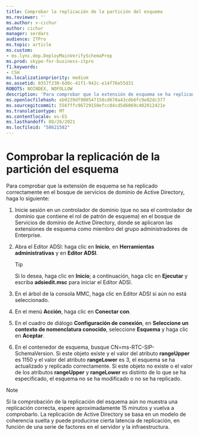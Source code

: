 ```yaml
---
title: Comprobar la replicación de la partición del esquema
ms.reviewer: ''
ms.author: v-cichur
author: cichur
manager: serdars
audience: ITPro
ms.topic: article
ms.custom:
- ms.lync.dep.DeployMainVerifySchemaPrep
ms.prod: skype-for-business-itpro
f1.keywords:
- CSH
ms.localizationpriority: medium
ms.assetid: 0357f230-6d0c-41f1-942c-e14f76e55d31
ROBOTS: NOINDEX, NOFOLLOW
description: 'Para comprobar que la extensión de esquema se ha replicado correctamente en el bosque de servicios de dominio de Active Directory, haga lo siguiente:'
ms.openlocfilehash: eb0239df900547158cd670a43cdb6fc9e82dc377
ms.sourcegitcommit: 556fffc96729150efcc04cd5d6069c402012421e
ms.translationtype: MT
ms.contentlocale: es-ES
ms.lasthandoff: 08/26/2021
ms.locfileid: "58621582"
---
```

# <a name="verify-replication-of-schema-partition"></a>Comprobar la replicación de la partición del esquema
 
Para comprobar que la extensión de esquema se ha replicado correctamente en el bosque de servicios de dominio de Active Directory, haga lo siguiente:
  
1. Inicie sesión en un controlador de dominio (que no sea el controlador de dominio que contiene el rol de patrón de esquema) en el bosque de Servicios de dominio de Active Directory, donde se aplicaron las extensiones de esquema como miembro del grupo administradores de Enterprise.
    
2. Abra el Editor ADSI: haga clic en **Inicio**, en **Herramientas administrativas** y en **Editor ADSI**.
    
    > [!TIP]
    > Si lo desea, haga clic en **Inicio**; a continuación, haga clic en **Ejecutar** y escriba **adsiedit.msc** para iniciar el Editor ADSI.
  
3. En el árbol de la consola MMC, haga clic en Editor ADSI si aún no está seleccionado.
    
4. En el menú **Acción**, haga clic en **Conectar con**.
    
5. En el cuadro de diálogo **Configuración de conexión**, en **Seleccione un contexto de nomenclatura conocido**, seleccione **Esquema** y haga clic en **Aceptar**.
    
6. En el contenedor de esquema, busque CN=ms-RTC-SIP-SchemaVersion. Si este objeto existe y el valor del atributo **rangeUpper** es 1150 y el valor del atributo **rangeLower** es 3, el esquema se ha actualizado y replicado correctamente. Si este objeto no existe o el valor de los atributos **rangeUpper** y **rangeLower** es distinto de lo que se ha especificado, el esquema no se ha modificado o no se ha replicado.
    
> [!NOTE]
> Si la comprobación de la replicación del esquema aún no muestra una replicación correcta, espere aproximadamente 15 minutos y vuelva a comprobarlo. La replicación de Active Directory se basa en un modelo de coherencia suelta y puede producirse cierta latencia de replicación, en función de una serie de factores en el servidor y la infraestructura. 
  

